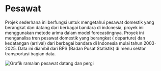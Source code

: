 # Pesawat
Projek sederhana ini berfungsi untuk mengetahui pesawat domestik yang berangkat dan datang dari berbagai bandara di indonesia, proyek ini menggunakan metode arima dalam model forecastingnya. Proyek ini menganalisa tren pesawat domestik yang berangkat ( departure) dan kedatangan (arrival) dari berbagai bandara di Indonesia mulai tahun 2003-2025. Data ini diambil dari BPS (Badan Pusat Statistik) di menu sektor transportasi bagian data.

![Grafik ramalan pesawat datang dan pergi](https://github.com/user-attachments/assets/dde952d6-9e85-490a-aaf7-694f176f8bd0)
